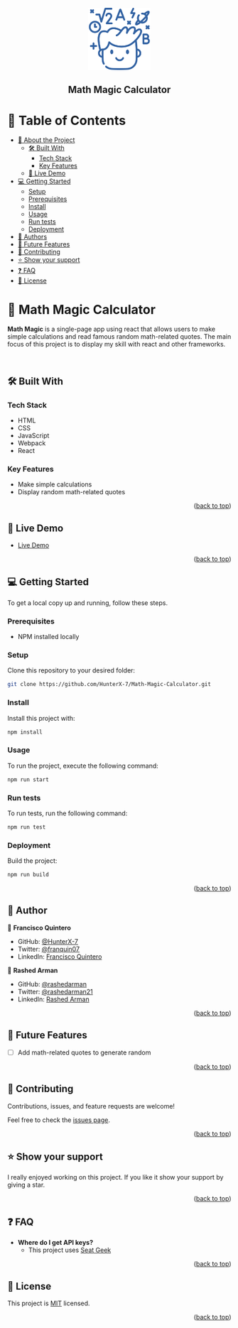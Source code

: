<a name="readme-top"></a>

<div align="center">

  <img src="./images/think.png" alt="logo" width="140"  height="auto" />
  <br/>

  <h2><b>Math Magic Calculator</b></h2>

</div>

<!-- TABLE OF CONTENTS -->

# 📗 Table of Contents

- [📖 About the Project](#about-project)
  - [🛠 Built With](#built-with)
    - [Tech Stack](#tech-stack)
    - [Key Features](#key-features)
  - [🚀 Live Demo](#live-demo)
- [💻 Getting Started](#getting-started)
  - [Setup](#setup)
  - [Prerequisites](#prerequisites)
  - [Install](#install)
  - [Usage](#usage)
  - [Run tests](#run-tests)
  - [Deployment](#triangular_flag_on_post-deployment)
- [👥 Authors](#authors)
- [🔭 Future Features](#future-features)
- [🤝 Contributing](#contributing)
- [⭐️ Show your support](#support)
- [❓ FAQ ](#faq)
- [📝 License](#license)

<!-- PROJECT DESCRIPTION -->

# 📖 Math Magic Calculator <a name="about-project"></a>

**Math Magic** is a single-page app using react that allows users to make simple calculations and read famous random math-related quotes. The main focus of this project is to display my skill with react and other frameworks.

 <!-- <img src="#" alt="app-demo" /> -->

 </br>

## 🛠 Built With <a name="built-with"></a>

### Tech Stack <a name="tech-stack"></a>

<ul>
  <li>HTML</li>
  <li>CSS</li>
  <li>JavaScript</li>
  <li>Webpack</li>
  <li>React</li>
</ul>

<!-- Features -->

### Key Features <a name="key-features"></a>

- Make simple calculations
- Display random math-related quotes

<p align="right">(<a href="#readme-top">back to top</a>)</p>

<!-- LIVE DEMO -->

## 🚀 Live Demo <a name="live-demo"></a>

- [Live Demo](https://hunterx-7-math-magic-calculator.onrender.com/)

<p align="right">(<a href="#readme-top">back to top</a>)</p>

<!-- GETTING STARTED -->

## 💻 Getting Started <a name="getting-started"></a>

To get a local copy up and running, follow these steps.

### Prerequisites

- NPM installed locally

### Setup

Clone this repository to your desired folder:

```sh
git clone https://github.com/HunterX-7/Math-Magic-Calculator.git
```

### Install

Install this project with:

```sh
npm install
```

### Usage

To run the project, execute the following command:

```sh
npm run start
```

### Run tests

To run tests, run the following command:

```sh
npm run test
```

### Deployment

Build the project:

```sh
npm run build
```

<p align="right">(<a href="#readme-top">back to top</a>)</p>

<!-- AUTHORS -->

## 👥 Author <a name="authors"></a>

👤 **Francisco Quintero**

- GitHub: [@HunterX-7](https://github.com/HunterX-7)
- Twitter: [@franquin07](https://twitter.com/franquin07)
- LinkedIn: [Francisco Quintero](https://www.linkedin.com/in/francisco-quintero-146423252/)

👤 **Rashed Arman**

- GitHub: [@rashedarman](https://github.com/rashedarman)
- Twitter: [@rashedarman21](https://twitter.com/rashedarman21)
- LinkedIn: [Rashed Arman](https://linkedin.com/in/rashedarman)

<p align="right">(<a href="#readme-top">back to top</a>)</p>

<!-- FUTURE FEATURES -->

## 🔭 Future Features <a name="future-features"></a>

- [ ] Add math-related quotes to generate random

<p align="right">(<a href="#readme-top">back to top</a>)</p>

<!-- CONTRIBUTING -->

## 🤝 Contributing <a name="contributing"></a>

Contributions, issues, and feature requests are welcome!

Feel free to check the [issues page](https://github.com/HunterX-7/Math-Magic-Calculator/issues).

<p align="right">(<a href="#readme-top">back to top</a>)</p>

<!-- SUPPORT -->

## ⭐️ Show your support <a name="support"></a>

I really enjoyed working on this project. If you like it show your support by giving a star.

<p align="right">(<a href="#readme-top">back to top</a>)</p>

<!-- FAQ (optional) -->

## ❓ FAQ <a name="faq"></a>

- **Where do I get API keys?**
  - This project uses [Seat Geek](https://platform.seatgeek.com/)

<p align="right">(<a href="#readme-top">back to top</a>)</p>

<!-- LICENSE -->

## 📝 License <a name="license"></a>

This project is [MIT](./LICENSE) licensed.

<p align="right">(<a href="#readme-top">back to top</a>)</p>
